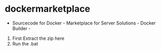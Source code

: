 # dockermarketplace
- Sourcecode for Docker - Marketplace for Server Solutions - Docker Builder -

1. First Extract the zip here
2. Run the .bat
